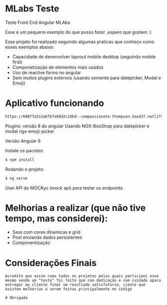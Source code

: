 # MLabs Teste

Teste Front End Angular MLAbs

Esse é um pequeno exemplo do que posso fazer ,espero que gostem :)

Esse projeto foi realizado seguindo algumas praticas que conheço como esses exemplos abaixo:
  - Capacidade de desenvolver layoout mobile desktop (seguindo mobile first)
  - Componetização de elementos mais usados
  - Uso de reactive forms no angular
  - Sem muitos plugins externos (usando somente para datepicker, Modal e Emoji)
  

# Aplicativo funcionando
```sh
https://600ffa513a6f6feb8d2c1dbd--compassionate-thompson-3aad37.netlify.app/
```


Plugins:
versão 8 do angular
Usando NGX-BooStrap para datepicker e modal
ngx-emoji-picker


Versão Angular 8


Instale os  pacotes:
```sh
$ npm install 

```

Rodando o projeto:
```sh
$ ng serve 

```
Usei API do MOCKyo (mock api) para testar os endpoints.

# Melhorias a realizar (que não tive tempo, mas considerei):
  - Sass com cores dinamicas e grid
  - Post enviando dados persistentes
  - Componentização
  
# Considerações Finais
```
Acredito que assim como todos os projetos pelos quais participei esse mesmo sendo um "teste" foi feito que com dedicação e com cuidado apara entregar ao cliente final um resultado satisfatorio, ciente que existem melhorias a serem feitas principalmente no código

# Obrigada



